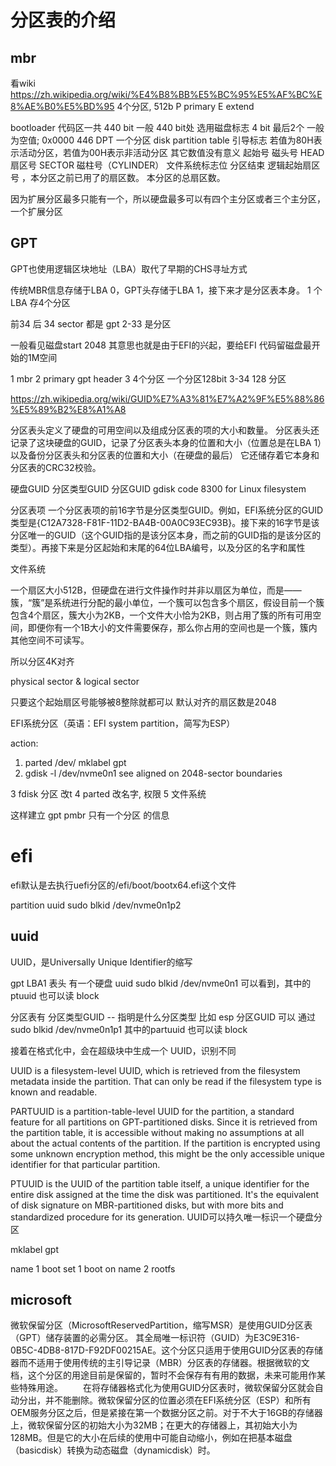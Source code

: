 # 分区表的介绍

## mbr

看wiki
https://zh.wikipedia.org/wiki/%E4%B8%BB%E5%BC%95%E5%AF%BC%E8%AE%B0%E5%BD%95
4个分区, 512b
P primary
E extend

bootloader 代码区一共 440 bit 一般
440 bit处 选用磁盘标志 4 bit
最后2个 一般为空值; 0x0000
446
DPT 一个分区 disk partition table
引导标志
若值为80H表示活动分区，若值为00H表示非活动分区 其它数值没有意义
起始号 磁头号 HEAD 扇区号 SECTOR 磁柱号（CYLINDER）
文件系统标志位
分区结束
逻辑起始扇区号 ，本分区之前已用了的扇区数。
本分区的总扇区数。

因为扩展分区最多只能有一个，所以硬盘最多可以有四个主分区或者三个主分区，一个扩展分区

## GPT
GPT也使用逻辑区块地址（LBA）取代了早期的CHS寻址方式

传统MBR信息存储于LBA 0，GPT头存储于LBA 1，接下来才是分区表本身。
1 个LBA 存4个分区

前34 后 34 sector 都是 gpt
2-33 是分区

一般看见磁盘start 2048 其意思也就是由于EFI的兴起，要给EFI 代码留磁盘最开始的1M空间

1 mbr
2 primary gpt header
3 4个分区 一个分区128bit
3-34 128 分区

https://zh.wikipedia.org/wiki/GUID%E7%A3%81%E7%A2%9F%E5%88%86%E5%89%B2%E8%A1%A8

分区表头定义了硬盘的可用空间以及组成分区表的项的大小和数量。
分区表头还记录了这块硬盘的GUID，记录了分区表头本身的位置和大小（位置总是在LBA 1）以及备份分区表头和分区表的位置和大小（在硬盘的最后）
它还储存着它本身和分区表的CRC32校验。

硬盘GUID
分区类型GUID
分区GUID
gdisk code 8300 for Linux filesystem

分区表项
一个分区表项的前16字节是分区类型GUID。例如，EFI系统分区的GUID类型是{C12A7328-F81F-11D2-BA4B-00A0C93EC93B}。接下来的16字节是该分区唯一的GUID（这个GUID指的是该分区本身，而之前的GUID指的是该分区的类型）。再接下来是分区起始和末尾的64位LBA编号，以及分区的名字和属性


文件系统

一个扇区大小512B，但硬盘在进行文件操作时并非以扇区为单位，而是——簇，“簇”是系统进行分配的最小单位，一个簇可以包含多个扇区，假设目前一个簇包含4个扇区，簇大小为2KB，一个文件大小恰为2KB，则占用了簇的所有可用空间，即便你有一个1B大小的文件需要保存，那么你占用的空间也是一个簇，簇内其他空间不可读写。

所以分区4K对齐

physical sector & logical sector

只要这个起始扇区号能够被8整除就都可以
默认对齐的扇区数是2048


EFI系统分区（英语：EFI system partition，简写为ESP）

action:

1. parted /dev/
mklabel gpt
2. gdisk -l /dev/nvme0n1
see aligned on 2048-sector boundaries

3 fdisk 分区 改t
4 parted 改名字, 权限
5 文件系统

这样建立 gpt
pmbr 只有一个分区 的信息


# efi
efi默认是去执行uefi分区的/efi/boot/bootx64.efi这个文件

partition uuid
sudo blkid /dev/nvme0n1p2

## uuid
UUID，是Universally Unique Identifier的缩写

gpt LBA1 表头 有一个硬盘 uuid
sudo blkid /dev/nvme0n1 可以看到，其中的 ptuuid 也可以读 block

分区表有 分区类型GUID -- 指明是什么分区类型 比如 esp 
分区GUID  可以 通过 sudo blkid /dev/nvme0n1p1 其中的partuuid 也可以读 block 

接着在格式化中，会在超级块中生成一个 UUID，识别不同

UUID is a filesystem-level UUID, which is retrieved from the filesystem metadata inside the partition. That can only be read if the filesystem type is known and readable.

PARTUUID is a partition-table-level UUID for the partition, a standard feature for all partitions on GPT-partitioned disks. Since it is retrieved from the partition table, it is accessible without making no assumptions at all about the actual contents of the partition. If the partition is encrypted using some unknown encryption method, this might be the only accessible unique identifier for that particular partition.

PTUUID is the UUID of the partition table itself, a unique identifier for the entire disk assigned at the time the disk was partitioned. It's the equivalent of disk signature on MBR-partitioned disks, but with more bits and standardized procedure for its generation.
UUID可以持久唯一标识一个硬盘分区


mklabel gpt

name 1 boot
set 1 boot on
name 2 rootfs

## microsoft
微软保留分区（MicrosoftReservedPartition，缩写MSR）是使用GUID分区表（GPT）储存装置的必需分区。
其全局唯一标识符（GUID）为E3C9E316-0B5C-4DB8-817D-F92DF00215AE。这个分区只适用于使用GUID分区表的存储器而不适用于使用传统的主引导记录（MBR）分区表的存储器。根据微软的文档，这个分区的用途目前是保留的，暂时不会保存有有用的数据，未来可能用作某些特殊用途。
　　在将存储器格式化为使用GUID分区表时，微软保留分区就会自动分出，并不能删除。微软保留分区的位置必须在EFI系统分区（ESP）和所有OEM服务分区之后，但是紧接在第一个数据分区之前。对于不大于16GB的存储器上，微软保留分区的初始大小为32MB；在更大的存储器上，其初始大小为128MB。但是它的大小在后续的使用中可能自动缩小，例如在把基本磁盘（basicdisk）转换为动态磁盘（dynamicdisk）时。

